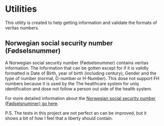 # Utilities
This utility is created to help getting information and validate the formats of veritas numbers.

## Norwegian social security number (Fødselsnummer)
A Norwegian social security number (Fødselsnummer) contains veritas information. The Information that can be gotten except for if it is validly formatted is Date of Birth, year of birth (including century), Gender and the type of number (normal, D-number or H-Number). This dose not support FH numbers because it is used by the The healthcare system for uniq identification and dose not follow a person out side of the health system.

For more detailed information about the [Norwegian social security number (Fødselsnummer) go here](Utilities/SocialSecurityNumber.md).


P.S.
The tests in this project are not perfect an can be improved, but it shows a bit of how I feel that a liberty should contain. 
